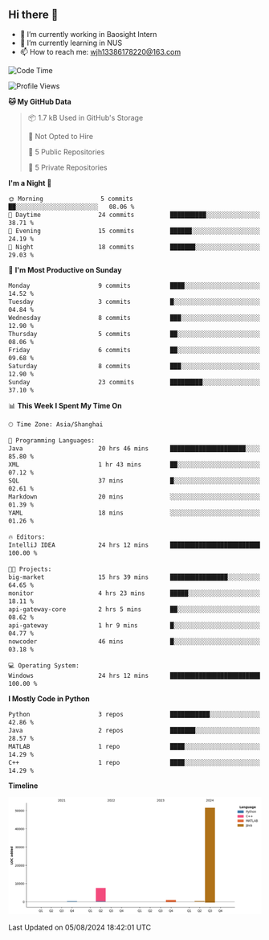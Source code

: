 ## Hi there 👋

- 🔭 I’m currently working in Baosight Intern
- 🌱 I’m currently learning in NUS
- 📫 How to reach me: wjh13386178220@163.com


<!--START_SECTION:waka-->
![Code Time](http://img.shields.io/badge/Code%20Time-230%20hrs%2033%20mins-blue)

![Profile Views](http://img.shields.io/badge/Profile%20Views-26-blue)

**🐱 My GitHub Data** 

> 📦 1.7 kB Used in GitHub's Storage 
 > 
> 🚫 Not Opted to Hire
 > 
> 📜 5 Public Repositories 
 > 
> 🔑 5 Private Repositories 
 > 
**I'm a Night 🦉** 

```text
🌞 Morning                5 commits           ██░░░░░░░░░░░░░░░░░░░░░░░   08.06 % 
🌆 Daytime                24 commits          ██████████░░░░░░░░░░░░░░░   38.71 % 
🌃 Evening                15 commits          ██████░░░░░░░░░░░░░░░░░░░   24.19 % 
🌙 Night                  18 commits          ███████░░░░░░░░░░░░░░░░░░   29.03 % 
```
📅 **I'm Most Productive on Sunday** 

```text
Monday                   9 commits           ████░░░░░░░░░░░░░░░░░░░░░   14.52 % 
Tuesday                  3 commits           █░░░░░░░░░░░░░░░░░░░░░░░░   04.84 % 
Wednesday                8 commits           ███░░░░░░░░░░░░░░░░░░░░░░   12.90 % 
Thursday                 5 commits           ██░░░░░░░░░░░░░░░░░░░░░░░   08.06 % 
Friday                   6 commits           ██░░░░░░░░░░░░░░░░░░░░░░░   09.68 % 
Saturday                 8 commits           ███░░░░░░░░░░░░░░░░░░░░░░   12.90 % 
Sunday                   23 commits          █████████░░░░░░░░░░░░░░░░   37.10 % 
```


📊 **This Week I Spent My Time On** 

```text
🕑︎ Time Zone: Asia/Shanghai

💬 Programming Languages: 
Java                     20 hrs 46 mins      █████████████████████░░░░   85.80 % 
XML                      1 hr 43 mins        ██░░░░░░░░░░░░░░░░░░░░░░░   07.12 % 
SQL                      37 mins             █░░░░░░░░░░░░░░░░░░░░░░░░   02.61 % 
Markdown                 20 mins             ░░░░░░░░░░░░░░░░░░░░░░░░░   01.39 % 
YAML                     18 mins             ░░░░░░░░░░░░░░░░░░░░░░░░░   01.26 % 

🔥 Editors: 
IntelliJ IDEA            24 hrs 12 mins      █████████████████████████   100.00 % 

🐱‍💻 Projects: 
big-market               15 hrs 39 mins      ████████████████░░░░░░░░░   64.65 % 
monitor                  4 hrs 23 mins       █████░░░░░░░░░░░░░░░░░░░░   18.11 % 
api-gateway-core         2 hrs 5 mins        ██░░░░░░░░░░░░░░░░░░░░░░░   08.62 % 
api-gateway              1 hr 9 mins         █░░░░░░░░░░░░░░░░░░░░░░░░   04.77 % 
nowcoder                 46 mins             █░░░░░░░░░░░░░░░░░░░░░░░░   03.18 % 

💻 Operating System: 
Windows                  24 hrs 12 mins      █████████████████████████   100.00 % 
```

**I Mostly Code in Python** 

```text
Python                   3 repos             ███████████░░░░░░░░░░░░░░   42.86 % 
Java                     2 repos             ███████░░░░░░░░░░░░░░░░░░   28.57 % 
MATLAB                   1 repo              ████░░░░░░░░░░░░░░░░░░░░░   14.29 % 
C++                      1 repo              ████░░░░░░░░░░░░░░░░░░░░░   14.29 % 
```



**Timeline**

![Lines of Code chart](https://raw.githubusercontent.com/wuhu-wang/wuhu-wang/main/assets/bar_graph.png)


 Last Updated on 05/08/2024 18:42:01 UTC
<!--END_SECTION:waka-->
